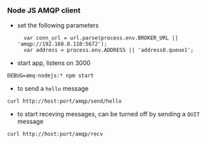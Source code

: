 ### Node JS AMQP client

- set the following parameters

        var conn_url = url.parse(process.env.BROKER_URL || 'amqp://192.168.0.110:5672');
        var address = process.env.ADDRESS || 'address0.queue1';

- start app, listens on 3000

`DEBUG=amq-nodejs:* npm start`

- to send a `hello` message 

`curl http://host:port/amqp/send/hello`

- to start receving messages, can be turned off by sending a `QUIT` message 

`curl http://host:port/amqp/recv`